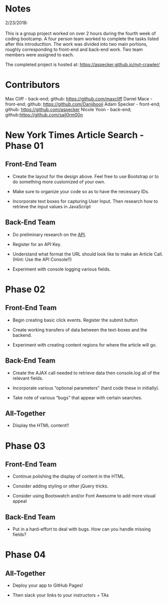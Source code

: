 # Notes

2/23/2018:
<br></br>
This is a group project worked on over 2 hours during the fourth week of coding bootcamp.
A four person team worked to complete the tasks listed after this introducttion.
The work was divided into two main portions, roughly corresponding to front-end and back-end work. 
Two team members were assigned to each.

The completed project is hosted at: https://aspecker.github.io/nyt-crawler/

# Contributors

Max Cliff - back-end; github: https://github.com/maxcliff
Daniel Mace - front-end; github: https://github.com/Daniibooii
Adam Specker - front-end; github: https://github.com/aspecker
Nicole Yoon - back-end; github:https://github.com/sail0rm00n



# New York Times Article Search - Phase 01

## Front-End Team

* Create the layout for the design above. Feel free to use Bootstrap or to do something more customized of your own.

* Make sure to organize your code so as to have the necessary IDs.

* Incorporate text boxes for capturing User Input. Then research how to retrieve the input values in JavaScript

## Back-End Team

* Do preliminary research on the [API](http://developer.nytimes.com/article_search_v2.json).

* Register for an API Key.

* Understand what format the URL should look like to make an Article Call. (Hint: Use the API Console!!)

* Experiment with console logging various fields.

# Phase 02

## Front-End Team

* Begin creating basic click events. Register the submit button

* Create working transfers of data between the text-boxes and the backend.

* Experiment with creating content regions for where the article will go.

## Back-End Team

* Create the AJAX call needed to retrieve data then console.log all of the relevant fields.

* Incorporate various “optional parameters” (hard code these in initially).

* Take note of various “bugs” that appear with certain searches.

## All-Together

* Display the HTML content!!

# Phase 03

## Front-End Team

* Continue polishing the display of content in the HTML.

* Consider adding styling or other jQuery tricks.

* Consider using Bootswatch and/or Font Awesome to add more visual appeal

## Back-End Team

* Put in a hard-effort to deal with bugs. How can you handle missing fields?

# Phase 04

## All-Together

* Deploy your app to GitHub Pages!

* Then slack your links to your instructors + TAs


